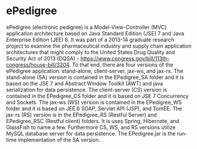 # ePedigree
ePedigree (electronic pedigree) is a Model-View-Controller (MVC) application architecture based on Java Standard Edition (JSE) 7 and Java Enterprise Edition (JEE) 6. It was part of a 2013-14 graduate research project to examine the pharmaceutical industry and supply chain application architectures that might comply to the United States Drug Quality and Security Act of 2013 (DQSA) - https://www.congress.gov/bill/113th-congress/house-bill/3204. To that end, there are four versions of the ePedigree application: stand-alone, client-server, jax-ws, and jax-rs. The stand-alone (SA) version is contained in the EPedigree_SA folder and it is based on the JSE 7 and Abstract Window Toolkit (AWT) and java serialization for data persistence. The client-server (CS) version is contained in the EPedigree_CS folder and it is based on JSE 7 Concurrency and Sockets. The jax-ws (WS) version is contained in the EPedigree_WS folder and it is based on JEE 6 SOAP, Servlet API (JSP), and TomEE. The jax-rs (RS) version is in the EPedigree_RS (Restful Server) and EPedigree_RSC (Restful client) folders. It is uses Spring, Hibernate, and GlassFish to name a few. Furthermore CS, WS, and RS versions utilize MySQL database server for data persistence. The EPedigree.jar is the run-time implementation of the SA version. 
